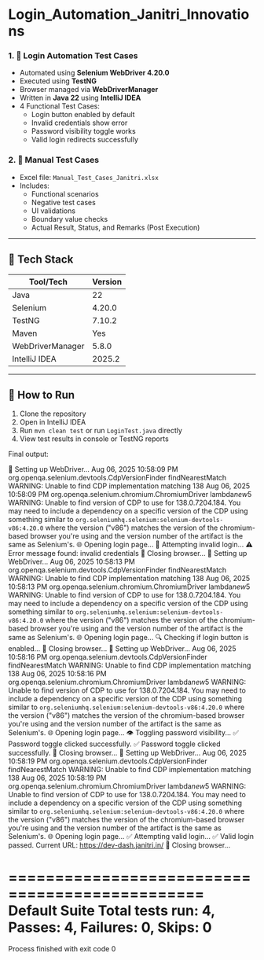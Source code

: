 # Login_Automation_Janitri_Innovations


### 1. 🔐 Login Automation Test Cases

- Automated using **Selenium WebDriver 4.20.0**
- Executed using **TestNG**
- Browser managed via **WebDriverManager**
- Written in **Java 22** using **IntelliJ IDEA**
- 4 Functional Test Cases:
  - Login button enabled by default
  - Invalid credentials show error
  - Password visibility toggle works
  - Valid login redirects successfully

### 2. 🧪 Manual Test Cases

- Excel file: `Manual_Test_Cases_Janitri.xlsx`
- Includes:
  - Functional scenarios
  - Negative test cases
  - UI validations
  - Boundary value checks
  - Actual Result, Status, and Remarks (Post Execution)

---

## 🔧 Tech Stack

| Tool/Tech          | Version     |
|--------------------|-------------|
| Java               | 22          |
| Selenium           | 4.20.0      |
| TestNG             | 7.10.2      |
| Maven              | Yes         |
| WebDriverManager   | 5.8.0       |
| IntelliJ IDEA      | 2025.2      |
---


## 🚀 How to Run

1. Clone the repository
2. Open in IntelliJ IDEA
3. Run `mvn clean test` or run `LoginTest.java` directly
4. View test results in console or TestNG reports


Final output:

🔧 Setting up WebDriver...
Aug 06, 2025 10:58:09 PM org.openqa.selenium.devtools.CdpVersionFinder findNearestMatch
WARNING: Unable to find CDP implementation matching 138
Aug 06, 2025 10:58:09 PM org.openqa.selenium.chromium.ChromiumDriver lambda$new$5
WARNING: Unable to find version of CDP to use for 138.0.7204.184. You may need to include a dependency on a specific version of the CDP using something similar to `org.seleniumhq.selenium:selenium-devtools-v86:4.20.0` where the version ("v86") matches the version of the chromium-based browser you're using and the version number of the artifact is the same as Selenium's.
🌐 Opening login page...
🔐 Attempting invalid login...
⚠️ Error message found: invalid credentials
🧹 Closing browser...
🔧 Setting up WebDriver...
Aug 06, 2025 10:58:13 PM org.openqa.selenium.devtools.CdpVersionFinder findNearestMatch
WARNING: Unable to find CDP implementation matching 138
Aug 06, 2025 10:58:13 PM org.openqa.selenium.chromium.ChromiumDriver lambda$new$5
WARNING: Unable to find version of CDP to use for 138.0.7204.184. You may need to include a dependency on a specific version of the CDP using something similar to `org.seleniumhq.selenium:selenium-devtools-v86:4.20.0` where the version ("v86") matches the version of the chromium-based browser you're using and the version number of the artifact is the same as Selenium's.
🌐 Opening login page...
🔍 Checking if login button is enabled...
🧹 Closing browser...
🔧 Setting up WebDriver...
Aug 06, 2025 10:58:16 PM org.openqa.selenium.devtools.CdpVersionFinder findNearestMatch
WARNING: Unable to find CDP implementation matching 138
Aug 06, 2025 10:58:16 PM org.openqa.selenium.chromium.ChromiumDriver lambda$new$5
WARNING: Unable to find version of CDP to use for 138.0.7204.184. You may need to include a dependency on a specific version of the CDP using something similar to `org.seleniumhq.selenium:selenium-devtools-v86:4.20.0` where the version ("v86") matches the version of the chromium-based browser you're using and the version number of the artifact is the same as Selenium's.
🌐 Opening login page...
👁️ Toggling password visibility...
✅ Password toggle clicked successfully.
✅ Password toggle clicked successfully.
🧹 Closing browser...
🔧 Setting up WebDriver...
Aug 06, 2025 10:58:19 PM org.openqa.selenium.devtools.CdpVersionFinder findNearestMatch
WARNING: Unable to find CDP implementation matching 138
Aug 06, 2025 10:58:19 PM org.openqa.selenium.chromium.ChromiumDriver lambda$new$5
WARNING: Unable to find version of CDP to use for 138.0.7204.184. You may need to include a dependency on a specific version of the CDP using something similar to `org.seleniumhq.selenium:selenium-devtools-v86:4.20.0` where the version ("v86") matches the version of the chromium-based browser you're using and the version number of the artifact is the same as Selenium's.
🌐 Opening login page...
✅ Attempting valid login...
✅ Valid login passed. Current URL: https://dev-dash.janitri.in/
🧹 Closing browser...

===============================================
Default Suite
Total tests run: 4, Passes: 4, Failures: 0, Skips: 0
===============================================


Process finished with exit code 0


